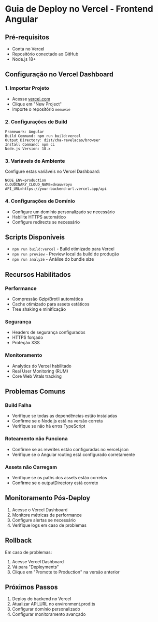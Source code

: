 # Guia de Deploy no Vercel - Frontend Angular

## Pré-requisitos
- Conta no Vercel
- Repositório conectado ao GitHub
- Node.js 18+ 

## Configuração no Vercel Dashboard

### 1. Importar Projeto
- Acesse [vercel.com](https://vercel.com)
- Clique em "New Project"
- Importe o repositório `memuvie`

### 2. Configurações de Build
```
Framework: Angular
Build Command: npm run build:vercel
Output Directory: dist/cha-revelacao/browser
Install Command: npm ci
Node.js Version: 18.x
```

### 3. Variáveis de Ambiente
Configure estas variáveis no Vercel Dashboard:

```
NODE_ENV=production
CLOUDINARY_CLOUD_NAME=dvauwroyx
API_URL=https://your-backend-url.vercel.app/api
```

### 4. Configurações de Domínio
- Configure um domínio personalizado se necessário
- Habilite HTTPS automático
- Configure redirects se necessário

## Scripts Disponíveis

- `npm run build:vercel` - Build otimizado para Vercel
- `npm run preview` - Preview local da build de produção
- `npm run analyze` - Análise do bundle size

## Recursos Habilitados

### Performance
- Compressão Gzip/Brotli automática
- Cache otimizado para assets estáticos
- Tree shaking e minificação

### Segurança
- Headers de segurança configurados
- HTTPS forçado
- Proteção XSS

### Monitoramento
- Analytics do Vercel habilitado
- Real User Monitoring (RUM)
- Core Web Vitals tracking

## Problemas Comuns

### Build Falha
- Verifique se todas as dependências estão instaladas
- Confirme se o Node.js está na versão correta
- Verifique se não há erros TypeScript

### Roteamento não Funciona
- Confirme se as rewrites estão configuradas no vercel.json
- Verifique se o Angular routing está configurado corretamente

### Assets não Carregam
- Verifique se os paths dos assets estão corretos
- Confirme se o outputDirectory está correto

## Monitoramento Pós-Deploy

1. Acesse o Vercel Dashboard
2. Monitore métricas de performance
3. Configure alertas se necessário
4. Verifique logs em caso de problemas

## Rollback

Em caso de problemas:
1. Acesse Vercel Dashboard
2. Vá para "Deployments"
3. Clique em "Promote to Production" na versão anterior

## Próximos Passos

1. Deploy do backend no Vercel
2. Atualizar API_URL no environment.prod.ts
3. Configurar domínio personalizado
4. Configurar monitoramento avançado

